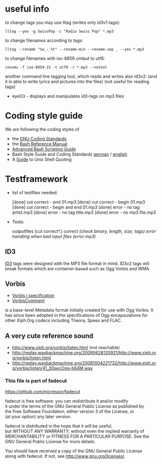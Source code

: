 # useful info

to change tags you may use lltag (writes only id3v1 tags):

	lltag --yes -g SwissPop -c "Radio Swiss Pop" *.mp3

to change filenames according to tags:

	lltag --rename "%a_-_%t" --rename-min --rename-sep _ --yes *.mp3

to change filenames with iso-8859 umlaut to utf8:

	convmv -f iso-8859-15 -t utf8 -r *.mp3 --notest

another command line tagging tool, which reads and writes also id3v2:
(and it is able to write lyrics and pictures into the files)
(not useful for reading tags)

* eyeD3 - displays and manipulates id3-tags on mp3 files

# Coding style guide

We are following the coding styles of

* the [GNU Coding Standards](http://www.gnu.org/prep/standards/html_node/index.html)
* the [Bash Reference Manual](http://www.gnu.org/software/bash/manual/bashref.html)
* [Advanced Bash Scripting Guide](http://tldp.org/LDP/abs/html/index.html)
* Bash Style Guide and Coding Standards [german](http://www3.fh-swf.de/fbin/mehner/download/StyleGuideShell.pdf) / [english](http://lug.fh-swf.de/vim/vim-bash/StyleGuideShell.en.pdf)
* A [Guide](http://www.mpi-inf.mpg.de/~uwe/lehre/unixffb/quoting-guide.html) to Unix Shell Quoting

# Testframework

* list of testfiles needed:

	[done] cut correct - end 01.mp3
	[done] cut correct - begin 01.mp3
	[done] cut correct - begin and end 01.mp3
	[done] error - no tag artist.mp3
	[done] error - no tag title.mp3
	[done] error - no mp3 file.mp3

* Tests:

	outputfiles (cut correct*.*) correct (check binary, length, size, tags)
	error handling when bad input files (error*.mp3) 

## ID3


[ID3](http://www.id3.org/Introduction) tags were designed with the MP3 file format in mind. ID3v2 tags will break formats which are container-based such as Ogg Vorbis and WMA.

## Vorbis

* [Vorbis I specification](http://www.xiph.org/vorbis/doc/Vorbis_I_spec.html#x1-810005)
* [VorbisComment](http://wiki.xiph.org/VorbisComment)

is a base-level Metadata format initially created for use with Ogg Vorbis. 
It has since been adopted in the specifications of Ogg encapsulations for 
other Xiph.Org codecs including Theora, Speex and FLAC. 

## A very cute reference sound

* http://www.xiph.org/vorbis/listen.html (not reachable)
* http://replay.waybackmachine.org/20090628120921/http://www.xiph.org/vorbis/listen.html
* http://replay.waybackmachine.org/20081004221732/http://www.xiph.org/vorbis/listen/41_30secOgg-b64M.wav

### This file is part of fadecut 
https://github.com/micressor/fadecut                                            
                                                                                
fadecut is free software: you can redistribute it and/or modify                 
it under the terms of the GNU General Public License as published by            
the Free Software Foundation, either version 3 of the License, or               
(at your option) any later version.                                             
                                                                                
fadecut is distributed in the hope that it will be useful,                      
but WITHOUT ANY WARRANTY; without even the implied warranty of                  
MERCHANTABILITY or FITNESS FOR A PARTICULAR PURPOSE.  See the                   
GNU General Public License for more details.                                    
                                                                                
You should have received a copy of the GNU General Public License               
along with fadecut.  If not, see <http://www.gnu.org/licenses/>.
